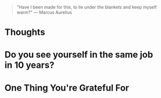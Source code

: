 
> \"Have I been made for this, to lie under the blankets and keep myself warm?\" — Marcus Aurelius

# Thoughts

# Do you see yourself in the same job in 10 years?

# One Thing You're Grateful For

